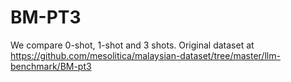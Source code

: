 # BM-PT3

We compare 0-shot, 1-shot and 3 shots. Original dataset at https://github.com/mesolitica/malaysian-dataset/tree/master/llm-benchmark/BM-pt3